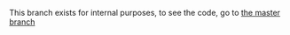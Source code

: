 This branch exists for internal purposes, to see the code, go to [the master branch](../../tree/master)